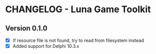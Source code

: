# CHANGELOG - Luna Game Toolkit

## Version 0.1.0
- [x] If resource file is not found, try to read from filesystem instead
- [x] Added support for Delphi 10.3.x 